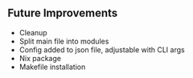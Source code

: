 ## Future Improvements
- Cleanup
- Split main file into modules
- Config added to json file, adjustable with CLI args
- Nix package
- Makefile installation
